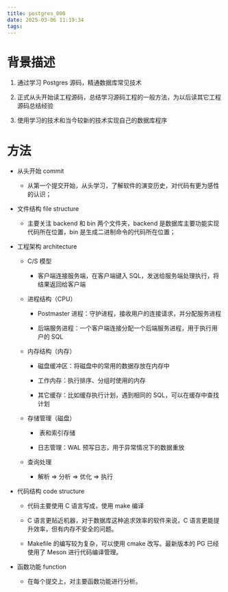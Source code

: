 ```yaml
---
title: postgres_000
date: 2025-03-06 11:19:34
tags:
---
```


# 背景描述

1. 通过学习 Postgres 源码，精通数据库常见技术

2. 正式从头开始读工程源码，总结学习源码工程的一般方法，为以后读其它工程源码总结经验

3. 使用学习的技术和当今较新的技术实现自己的数据库程序
   
   

# 方法

- 从头开始 commit
  
  - 从第一个提交开始，从头学习，了解软件的演变历史，对代码有更为感性的认识；

- 文件结构 file structure
  
  - 主要关注 backend 和 bin 两个文件夹，backend 是数据库主要功能实现代码所在位置，bin 是生成二进制命令的代码所在位置；

- 工程架构 architecture
  
  - C/S 模型
    
    - 客户端连接服务端，在客户端键入 SQL，发送给服务端处理执行，将结果返回给客户端
  
  - 进程结构（CPU）
    
    - Postmaster 进程：守护进程，接收用户的连接请求，并分配服务进程
    
    - 后端服务进程：一个客户端连接分配一个后端服务进程，用于执行用户的 SQL
  
  - 内存结构（内存）
    
    - 磁盘缓冲区：将磁盘中的常用的数据存放在内存中
    
    - 工作内存：执行排序、分组时使用的内存
    
    - 其它缓存：比如缓存执行计划，遇到相同的 SQL，可以在缓存中查找计划
  
  - 存储管理（磁盘）
    
    -  表和索引存储
    
    - 日志管理：WAL 预写日志，用于异常情况下的数据重放
  
  - 查询处理
    
    - 解析 => 分析 => 优化 => 执行

- 代码结构 code structure
  
  - 代码主要使用 C 语言写成，使用 make 编译
  
  - C 语言更贴近机器，对于数据库这种追求效率的软件来说，C 语言更能提升效率，但有内存不安全的问题。
  
  - Makefile 的编写较为复杂，可以使用 cmake 改写。最新版本的 PG 已经使用了 Meson 进行代码编译管理。

- 函数功能 function
  
  - 在每个提交上，对主要函数功能进行分析。
